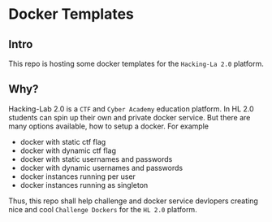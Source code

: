 # Docker Templates
## Intro
This repo is hosting some docker templates for the `Hacking-La 2.0` platform.

## Why? 
Hacking-Lab 2.0 is a `CTF` and `Cyber Academy` education platform.  In HL 2.0 students can spin up their own and private docker service. But there are many options available, how to setup a docker. For example

* docker with static ctf flag
* docker with dynamic ctf flag
* docker with static usernames and passwords
* docker with dynamic usernames and passwords
* docker instances running per user
* docker instances running as singleton

Thus, this repo shall help challenge and docker service devlopers creating nice and cool `Challenge Dockers` for the `HL 2.0` platform. 

